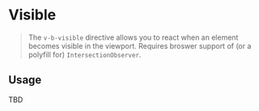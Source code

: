 # Visible

> The `v-b-visible` directive allows you to react when an element becomes visible in the viewport.
> Requires broswer support of (or a polyfill for) `IntersectionObserver`.

## Usage

TBD
